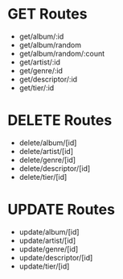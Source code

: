# GET Routes

- get/album/:id
- get/album/random
- get/album/random/:count
- get/artist/:id
- get/genre/:id
- get/descriptor/:id
- get/tier/:id

# DELETE Routes

- delete/album/[id]
- delete/artist/[id]
- delete/genre/[id]
- delete/descriptor/[id]
- delete/tier/[id]

# UPDATE Routes

- update/album/[id]
- update/artist/[id]
- update/genre/[id]
- update/descriptor/[id]
- update/tier/[id]
